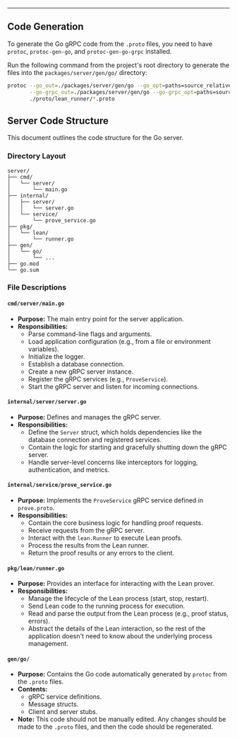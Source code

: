 ---

## Code Generation

To generate the Go gRPC code from the `.proto` files, you need to have `protoc`, `protoc-gen-go`, and `protoc-gen-go-grpc` installed.

Run the following command from the project's root directory to generate the files into the `packages/server/gen/go/` directory:

```bash
protoc --go_out=./packages/server/gen/go --go_opt=paths=source_relative \
       --go-grpc_out=./packages/server/gen/go --go-grpc_opt=paths=source_relative \
       ./proto/lean_runner/*.proto
```

## Server Code Structure

This document outlines the code structure for the Go server.

### Directory Layout

```
server/
├── cmd/
│   └── server/
│       └── main.go
├── internal/
│   ├── server/
│   │   └── server.go
│   └── service/
│       └── prove_service.go
├── pkg/
│   └── lean/
│       └── runner.go
├── gen/
│   └── go/
│       └── ...
├── go.mod
└── go.sum
```

### File Descriptions

#### `cmd/server/main.go`

*   **Purpose:** The main entry point for the server application.
*   **Responsibilities:**
    *   Parse command-line flags and arguments.
    *   Load application configuration (e.g., from a file or environment variables).
    *   Initialize the logger.
    *   Establish a database connection.
    *   Create a new gRPC server instance.
    *   Register the gRPC services (e.g., `ProveService`).
    *   Start the gRPC server and listen for incoming connections.

#### `internal/server/server.go`

*   **Purpose:** Defines and manages the gRPC server.
*   **Responsibilities:**
    *   Define the `Server` struct, which holds dependencies like the database connection and registered services.
    *   Contain the logic for starting and gracefully shutting down the gRPC server.
    *   Handle server-level concerns like interceptors for logging, authentication, and metrics.

#### `internal/service/prove_service.go`

*   **Purpose:** Implements the `ProveService` gRPC service defined in `prove.proto`.
*   **Responsibilities:**
    *   Contain the core business logic for handling proof requests.
    *   Receive requests from the gRPC server.
    *   Interact with the `lean.Runner` to execute Lean proofs.
    *   Process the results from the Lean runner.
    *   Return the proof results or any errors to the client.

#### `pkg/lean/runner.go`

*   **Purpose:** Provides an interface for interacting with the Lean prover.
*   **Responsibilities:**
    *   Manage the lifecycle of the Lean process (start, stop, restart).
    *   Send Lean code to the running process for execution.
    *   Read and parse the output from the Lean process (e.g., proof status, errors).
    *   Abstract the details of the Lean interaction, so the rest of the application doesn't need to know about the underlying process management.

#### `gen/go/`

*   **Purpose:** Contains the Go code automatically generated by `protoc` from the `.proto` files.
*   **Contents:**
    *   gRPC service definitions.
    *   Message structs.
    *   Client and server stubs.
*   **Note:** This code should not be manually edited. Any changes should be made to the `.proto` files, and then the code should be regenerated.
